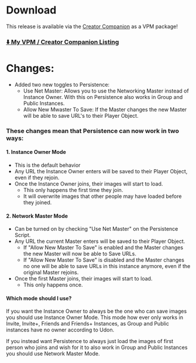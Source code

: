 # Download
This release is available via the [Creator Companion](https://vcc.docs.vrchat.com/) as a VPM package!

###  [⬇️ My VPM / Creator Companion Listing](https://vpm.drblackrat.xyz)

# Changes:
- Added two new toggles to Persistence:
  - Use Net Master: Allows you to use the Networking Master instead of Instance Owner. With this on Persistence also works in Group and Public Instances.
  - Allow New Mwaster To Save: If the Master changes the new Master will be able to save URL's to their Player Object.

### These changes mean that Persistence can now work in two ways:

#### 1. Instance Owner Mode
  - This is the default behavior
  - Any URL the Instance Owner enters will be saved to their Player Object, even if they rejoin.
  - Once the Instance Owner joins, their images will start to load.
    - This only happens the first time they join.
    - It will overwrite images that other people may have loaded before they joined.

#### 2. Network Master Mode
  - Can be turned on by checking "Use Net Master" on the Persistence Script.
  - Any URL the current Master enters will be saved to their Player Object.
    - If "Allow New Master To Save" is enabled and the Master changes the new Master will now be able to Save URLs.
    - If "Allow New Master To Save" is disabled and the Master changes no one will be able to save URLs in this instance anymore, even if the original Master rejoins.
  - Once the first Master joins, their images will start to load.
    - This only happens once.

#### Which mode should I use?
If you want the Instance Owner to always be the one who can save images you should use Instance Owner Mode. This mode how ever only works in Invite, Invite+, Friends and Friends+ Instances, as Group and Public instances have no owner according to Udon.

If you instead want Persistence to always just load the images of first person who joins and wish for it to also work in Group and Public Instances you should use Network Master Mode.
